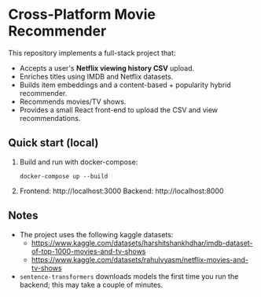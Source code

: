 # Cross-Platform Movie Recommender

This repository implements a full-stack project that:
- Accepts a user's **Netflix viewing history CSV** upload.
- Enriches titles using IMDB and Netflix datasets.
- Builds item embeddings and a content-based + popularity hybrid recommender.
- Recommends movies/TV shows.
- Provides a small React front-end to upload the CSV and view recommendations.

## Quick start (local)

1. Build and run with docker-compose:
    ```
    docker-compose up --build
    ```
2. Frontend: http://localhost:3000  Backend: http://localhost:8000

## Notes
- The project uses the following kaggle datasets:
    - https://www.kaggle.com/datasets/harshitshankhdhar/imdb-dataset-of-top-1000-movies-and-tv-shows
    - https://www.kaggle.com/datasets/rahulvyasm/netflix-movies-and-tv-shows
- `sentence-transformers` downloads models the first time you run the backend; this may take a couple of minutes.
